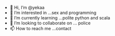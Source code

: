 - 👋 Hi, I’m @yekaa
- 👀 I’m interested in ...sex and programming
- 🌱 I’m currently learning ...polite python and scala
- 💞️ I’m looking to collaborate on ... police
- 📫 How to reach me ...contact

<!---
yekaa/yekaa is a ✨ special ✨ repository because its `README.md` (this file) appears on your GitHub profile.
You can click the Preview link to take a look at your changes.
--->
